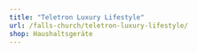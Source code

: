 ```yaml
---
title: "Teletron Luxury Lifestyle"
url: /falls-church/teletron-luxury-lifestyle/
shop: Haushaltsgeräte
---
```

